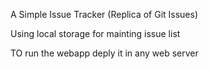 A Simple Issue Tracker (Replica of Git Issues)

Using local storage for mainting issue list

TO run the webapp deply it in any web server
